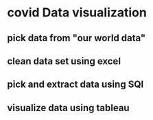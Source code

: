 # covid Data  visualization
## pick data from "our world data"
## clean data set using excel 
## pick and extract data using SQl 
## visualize  data using tableau
